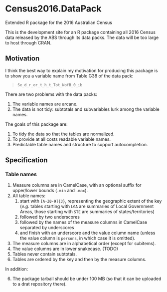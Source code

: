 
# Census2016.DataPack
Extended R package for the 2016 Australian Census

This is the development site for an R package containing all 2016 Census data released by the ABS through its data packs. The data will be too large to host through CRAN.

## Motivation

I think the best way to explain my motivation for producing this package is to show you a variable name from Table G38 of the data pack:

> `Se_d_r_or_t_h_t_Tot_NofB_0_ib`

There are two problems with the data packs:

1. The variable names are arcane.
2. The data is not tidy: subtotals and subvariables lurk among the variable names.

The goals of this package are:

1. To tidy the data so that the tables are normalized.
2. To provide at all costs readable variable names.
3. Predictable table names and structure to support autocompletion.

## Specification

### Table names
1. Measure columns are in CamelCase, with an optional suffix for upper/lower bounds (`.min` and `.max`).
1. All table names:
    1. start with `[A-Z0-9]{3}`, representing the geographic extent of the key (*e.g.* tables starting with `LGA` are summaries of Local Government Areas, those starting with `STE` are summaries of states/territories)
    2. followed by two underscores
    3. followed by the names of the measure columns in CamelCase separated by underscores
    4. and finish with an underscore and the value column name (unless the value column is `persons`, in which case it is omitted).
2. The measure columns are in alphabetical order (except for subitems).
3. The value columns are in lower snakecase. (TODO)
4. Tables never contain subtotals.
5. Tables are ordered by the key and then by the measure columns.

In addition:

6. The package tarball should be under 100 MB (so that it can be uploaded to a drat repository there).





